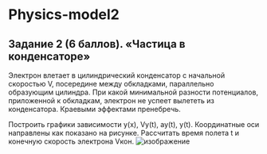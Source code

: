 # Physics-model2
## Задание 2 (6 баллов). «Частица в конденсаторе»
Электрон влетает в цилиндрический конденсатор с начальной скоростью V, посередине между
обкладками, параллельно образующим цилиндра. При какой минимальной разности потенциалов,
приложенной к обкладкам, электрон не успеет вылететь из конденсатора. Краевыми эффектами пренебречь.

Построить графики зависимости y(x), Vy(t), ay(t), y(t). Координатные оси направлены как показано
на рисунке.
Рассчитать время полета t и конечную скорость электрона Vкон.
![изображение](https://github.com/user-attachments/assets/13d35283-2ce6-4be2-99c3-7e04d127676a)
